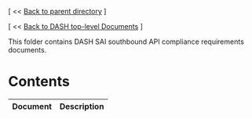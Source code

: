 [ << [Back to parent directory](../README.md) ]

[ << [Back to DASH top-level Documents](../../README.md) ]

This folder contains DASH SAI southbound API compliance requirements documents.

# Contents

| Document                                               | Description                                |
| ------------------------------------------------------ | ------------------------------------------ |
